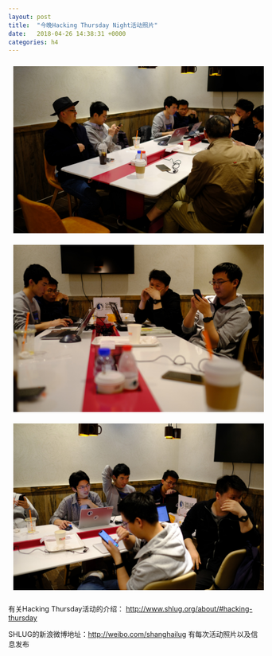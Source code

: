 ```yaml
---
layout: post
title:  "今晚Hacking Thursday Night活动照片"
date:   2018-04-26 14:38:31 +0000
categories: h4
---
```


[<img style='margin:10px;' src='https://raw.githubusercontent.com/shanghailug/res2018/master/i426.h4/i426_1950_4200+08.1920p.jpg'>](https://raw.githubusercontent.com/shanghailug/res2018/master/i426.h4/i426_1950_4200+08.JPG)
[<img style='margin:10px;' src='https://raw.githubusercontent.com/shanghailug/res2018/master/i426.h4/i426_1951_0600+08.1920p.jpg'>](https://raw.githubusercontent.com/shanghailug/res2018/master/i426.h4/i426_1951_0600+08.JPG)
[<img style='margin:10px;' src='https://raw.githubusercontent.com/shanghailug/res2018/master/i426.h4/i426_1956_1500+08.1920p.jpg'>](https://raw.githubusercontent.com/shanghailug/res2018/master/i426.h4/i426_1956_1500+08.JPG)

有关Hacking Thursday活动的介绍：
http://www.shlug.org/about/#hacking-thursday

SHLUG的新浪微博地址：http://weibo.com/shanghailug 有每次活动照片以及信息发布


